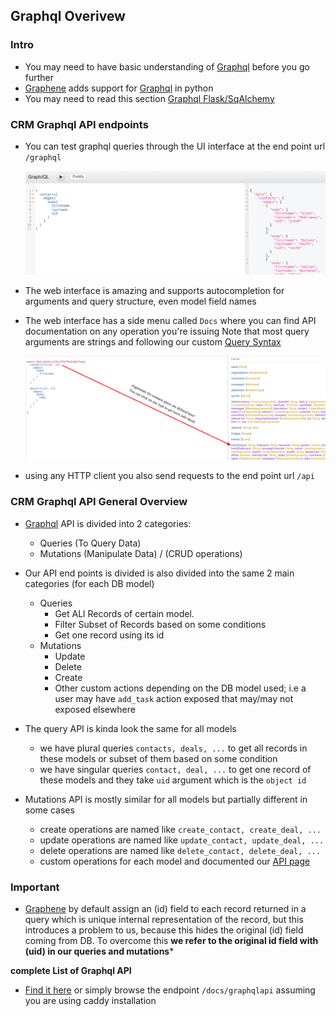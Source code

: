 ## Graphql Overivew

### Intro
- You may need to have basic understanding of [Graphql](http://graphql.org/learn/) before you go further
- [Graphene](http://docs.graphene-python.org) adds support for [Graphql](http://graphql.org/learn/) in python
- You may need to read this section [Graphql Flask/SqAlchemy](http://docs.graphene-python.org/projects/sqlalchemy/en/latest/tutorial/#creating-graphql-and-graphiql-views-in-flask)


### CRM Graphql API endpoints

- You can test graphql queries through the UI interface at the end point url ```/graphql```

  ![graphql interface](assets/graphql_query.png)
- The web interface is amazing and supports autocompletion for arguments and query structure, even model field names
- The web interface has a side menu called `Docs` where you can find API documentation on any operation you're issuing
Note that most query arguments are strings and following our custom [Query Syntax](GraphqlQueryLanguage.md)

  ![graphql interface](assets/graphiql_docs.png)
- using any HTTP client you also send requests to the end point url ```/api```

### CRM Graphql API General Overview

- [Graphql](http://graphql.org/learn/) API is divided into 2 categories:
    - Queries (To Query Data)
    - Mutations (Manipulate Data) / (CRUD operations)

- Our API end points is divided is also divided into the same 2 main categories (for each DB model)
    - Queries
        - Get ALl Records of certain model.
        - Filter Subset of Records based on some conditions
        - Get one record using its id
    - Mutations
        - Update
        - Delete
        - Create
        - Other custom actions depending on the DB model used; i.e a
        user may have ```add_task``` action exposed that may/may not exposed
        elsewhere

- The query API is kinda look the same for all models
    - we have plural queries ```contacts, deals, ...``` to get all records in these models or subset of them based on some condition
    - we have singular queries ```contact, deal, ...``` to get one record of these models and they take ```uid``` argument which is the ```object id```

- Mutations API is mostly similar for all models but partially different in some cases
    - create operations are named like  ```create_contact, create_deal, ...```
    - update operations are named like  ```update_contact, update_deal, ...```
    - delete operations are named like  ```delete_contact, delete_deal, ...```
    - custom operations for each model and documented our [API page](GraphqlAPI.md)


### Important
- [Graphene](http://docs.graphene-python.org) by default assign an (id) field to each record returned
in a query which is unique internal representation of the record, but this introduces a problem
to us, because this hides the original (id) field coming from DB.
To overcome this **we refer to the original id field with (uid) in our queries and mutations***


**complete List of Graphql API**
- [Find it here](http://htmlpreview.github.io/?https://github.com/Incubaid/crm/blob/master/docs/graphqlapi/index.html) or simply browse the endpoint ```/docs/graphqlapi``` assuming you are using caddy installation
